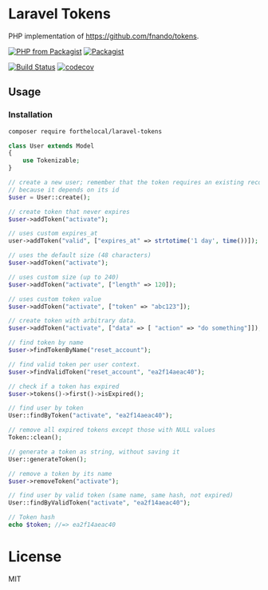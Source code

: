 # Laravel Tokens
PHP implementation of https://github.com/fnando/tokens.

[![PHP from Packagist](https://img.shields.io/packagist/php-v/forthelocal/laravel-tokens.svg)]()
[![Packagist](https://img.shields.io/packagist/l/doctrine/orm.svg)]()

[![Build Status](https://travis-ci.org/forthelocal/laravel-tokens.svg?branch=master)](https://travis-ci.org/forthelocal/laravel-tokens) 
[![codecov](https://codecov.io/gh/forthelocal/laravel-tokens/branch/master/graph/badge.svg)](https://codecov.io/gh/forthelocal/laravel-tokens)

## Usage

### Installation
```bash
composer require forthelocal/laravel-tokens
```

```php
class User extends Model
{
    use Tokenizable;
}

// create a new user; remember that the token requires an existing record
// because it depends on its id
$user = User::create();

// create token that never expires
$user->addToken("activate");

// uses custom expires_at
user->addToken("valid", ["expires_at" => strtotime('1 day', time())]);

// uses the default size (48 characters)
$user->addToken("activate");

// uses custom size (up to 240)
$user->addToken("activate", ["length" => 120]);

// uses custom token value
$user->addToken("activate", ["token" => "abc123"]);

// create token with arbitrary data.
$user->addToken("activate", ["data" => [ "action" => "do something"]]);

// find token by name
$user->findTokenByName("reset_account");

// find valid token per user context.
$user->findValidToken("reset_account", "ea2f14aeac40");

// check if a token has expired
$user->tokens()->first()->isExpired();

// find user by token
User::findByToken("activate", "ea2f14aeac40");

// remove all expired tokens except those with NULL values
Token::clean();

// generate a token as string, without saving it
User::generateToken();

// remove a token by its name
$user->removeToken("activate");

// find user by valid token (same name, same hash, not expired)
User::findByValidToken("activate", "ea2f14aeac40");

// Token hash
echo $token; //=> ea2f14aeac40
```

# License
MIT
